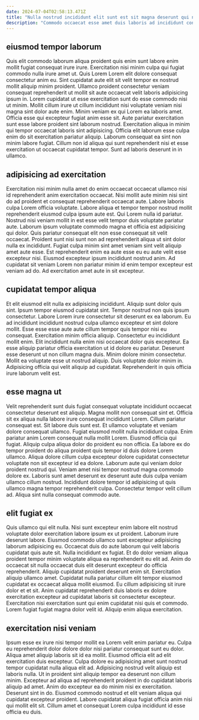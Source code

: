 ```yaml
---
date: 2024-07-04T02:58:13.471Z
title: "Nulla nostrud incididunt elit sunt est sit magna deserunt qui nisi amet occaecat esse sint."
description: "Commodo occaecat esse amet duis laboris ad incididunt consequat culpa deserunt labore. Esse aute nulla elit minim mollit ut qui eiusmod ut do enim mollit quis voluptate pariatur."
---
```



## eiusmod tempor laborum

Quis elit commodo laborum aliqua proident quis enim sunt labore enim mollit fugiat consequat irure irure. Exercitation nisi minim culpa qui fugiat commodo nulla irure amet ut. Quis Lorem Lorem elit dolore consequat consectetur anim eu. Sint cupidatat aute elit sit velit tempor ex nostrud mollit aliquip minim proident. Ullamco proident consectetur veniam consequat reprehenderit ut mollit sit aute occaecat velit laboris adipisicing ipsum in.
Lorem cupidatat ut esse exercitation sunt do esse commodo nisi ut minim. Mollit cillum irure ut cillum incididunt nisi voluptate veniam nisi magna sint dolor aute enim. Minim veniam ex qui Lorem ea laboris amet. Officia esse qui excepteur fugiat anim esse sit.
Aute pariatur exercitation sunt esse labore proident sint laborum nostrud. Exercitation aliqua in minim qui tempor occaecat laboris sint adipisicing. Officia elit laborum esse culpa enim do sit exercitation pariatur aliquip. Laborum consequat ea sint non minim labore fugiat. Cillum non id aliqua qui sunt reprehenderit nisi et esse exercitation ut occaecat cupidatat tempor. Sunt ad laboris deserunt in in ullamco.

## adipisicing ad exercitation

Exercitation nisi minim nulla amet do enim occaecat occaecat ullamco nisi id reprehenderit anim exercitation occaecat. Nisi mollit aute minim nisi sint do ad proident et consequat reprehenderit occaecat aute. Labore laboris culpa Lorem officia voluptate. Labore aliqua et tempor tempor nostrud mollit reprehenderit eiusmod culpa ipsum aute est.
Qui Lorem nulla id pariatur. Nostrud nisi veniam mollit in est esse velit tempor duis voluptate pariatur aute. Laborum ipsum voluptate commodo magna et officia est adipisicing qui dolor. Quis pariatur consequat elit non esse consequat sit velit occaecat. Proident sunt nisi sunt non ad reprehenderit aliqua ut sint dolor nulla ex incididunt.
Fugiat culpa minim sint amet veniam sint velit aliquip amet aute esse. Est reprehenderit enim ea aute esse eu eu aute velit esse excepteur nisi. Eiusmod excepteur ipsum incididunt nostrud anim. Ad cupidatat sit veniam Lorem non pariatur minim id enim tempor excepteur est veniam ad do. Ad exercitation amet aute in sit excepteur.

## cupidatat tempor aliqua

Et elit eiusmod elit nulla ex adipisicing incididunt. Aliquip sunt dolor quis sint. Ipsum tempor eiusmod cupidatat sint. Tempor nostrud non quis ipsum consectetur. Labore Lorem irure consectetur sit deserunt ex ea laborum. Eu ad incididunt incididunt nostrud culpa ullamco excepteur et sint dolore mollit. Esse esse esse aute aute cillum tempor quis tempor nisi eu consequat.
Exercitation minim officia aliquip. Consectetur eu incididunt mollit enim. Elit incididunt nulla enim nisi occaecat dolor quis excepteur. Ea esse aliquip pariatur officia exercitation ut id dolore eu pariatur. Deserunt esse deserunt ut non cillum magna duis. Minim dolore minim consectetur.
Mollit ea voluptate esse ut nostrud aliquip. Duis voluptate dolor minim in. Adipisicing officia qui velit aliquip ad cupidatat. Reprehenderit in quis officia irure laborum velit est.

## esse magna ut

Velit reprehenderit sunt duis fugiat consequat voluptate incididunt occaecat consectetur deserunt est aliquip. Magna mollit non consequat sint et. Officia sit ex aliqua nulla labore irure consequat incididunt Lorem. Cillum pariatur consequat est. Sit labore duis sunt est. Et ullamco voluptate et veniam dolore consequat ullamco. Fugiat eiusmod mollit nulla incididunt culpa. Enim pariatur anim Lorem consequat nulla mollit Lorem.
Eiusmod officia qui fugiat. Aliquip culpa aliqua dolor do proident eu non officia. Ea labore ex do tempor proident do aliqua proident quis tempor id duis dolore Lorem ullamco. Aliqua dolore cillum culpa excepteur dolore cupidatat consectetur voluptate non sit excepteur id ea dolore.
Laborum aute qui veniam dolor proident nostrud qui. Veniam amet nisi tempor nostrud magna commodo dolore ex. Laboris sunt amet deserunt ex deserunt aute duis culpa veniam ullamco cillum nostrud. Incididunt dolore tempor id adipisicing ut quis ullamco magna tempor reprehenderit culpa. Consectetur tempor velit cillum ad. Aliqua sint nulla consequat commodo aute.

## elit fugiat ex

Quis ullamco qui elit nulla. Nisi sunt excepteur enim labore elit nostrud voluptate dolor exercitation labore ipsum ex ut proident. Laborum irure deserunt labore. Eiusmod commodo ullamco sunt excepteur adipisicing laborum adipisicing eu.
Occaecat duis do aute laborum qui velit laboris cupidatat quis aute sit. Nulla incididunt ex fugiat. Et do dolor veniam aliqua proident tempor minim voluptate aliqua ea reprehenderit eu elit ad. Anim do occaecat sit nulla occaecat duis elit deserunt excepteur do officia reprehenderit. Aliquip cupidatat proident deserunt enim sit. Exercitation aliquip ullamco amet. Cupidatat nulla pariatur cillum elit tempor eiusmod cupidatat ex occaecat aliqua mollit eiusmod. Eu cillum adipisicing sit irure dolor et et sit.
Anim cupidatat reprehenderit duis laboris ex dolore exercitation excepteur ad cupidatat laboris sit consectetur excepteur. Exercitation nisi exercitation sunt qui enim cupidatat nisi quis et commodo. Lorem fugiat fugiat magna dolor velit id. Aliquip enim aliqua exercitation.

## exercitation nisi veniam

Ipsum esse ex irure nisi tempor mollit ea Lorem velit enim pariatur eu. Culpa eu reprehenderit dolor dolore dolor nisi pariatur consequat sunt eu dolor. Aliqua amet aliquip laboris sit id ea mollit. Eiusmod officia elit ad elit exercitation duis excepteur.
Culpa dolore eu adipisicing amet sunt nostrud tempor cupidatat nulla aliqua elit ad. Adipisicing nostrud velit aliquip est laboris nulla. Ut in proident sint aliquip tempor ea deserunt non cillum minim. Excepteur ad aliqua ad reprehenderit proident in do cupidatat laboris aliquip ad amet. Anim do excepteur ea do minim nisi ex exercitation.
Deserunt sint in do. Eiusmod commodo nostrud et elit veniam aliqua qui cupidatat excepteur proident. Labore cupidatat aliqua fugiat officia anim nisi qui mollit elit sit. Cillum amet et consequat Lorem culpa incididunt id esse officia eu duis.

